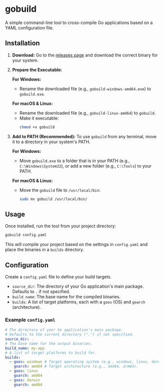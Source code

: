 # gobuild

A simple command-line tool to cross-compile Go applications based on a YAML configuration file.

## Installation

1.  **Download:** Go to the [releases page](https://github.com/Ege-Okyay/gobuild/releases) and download the correct binary for your system.

2.  **Prepare the Executable:**

    **For Windows:**
    -   Rename the downloaded file (e.g., `gobuild-windows-amd64.exe`) to `gobuild.exe`.

    **For macOS & Linux:**
    -   Rename the downloaded file (e.g., `gobuild-linux-amd64`) to `gobuild`.
    -   Make it executable:
        ```bash
        chmod +x gobuild
        ```

3.  **Add to PATH (Recommended):** To use `gobuild` from any terminal, move it to a directory in your system's PATH.

    **For Windows:**
    -   Move `gobuild.exe` to a folder that is in your PATH (e.g., `C:\Windows\System32`), or add a new folder (e.g., `C:\Tools`) to your PATH.

    **For macOS & Linux:**
    -   Move the `gobuild` file to `/usr/local/bin`:
        ```bash
        sudo mv gobuild /usr/local/bin/
        ```

## Usage

Once installed, run the tool from your project directory:

```bash
gobuild config.yaml
```

This will compile your project based on the settings in `config.yaml` and place the binaries in a `builds` directory.

## Configuration

Create a `config.yaml` file to define your build targets.

-   `source_dir`: The directory of your Go application's main package. Defaults to `.` if not specified.
-   `build_name`: The base name for the compiled binaries.
-   `builds`: A list of target platforms, each with a `goos` (OS) and `goarch` (architecture).

### Example `config.yaml`

```yaml
# The directory of your Go application's main package.
# Defaults to the current directory (".") if not specified.
source_dir: .
# The base name for the output binaries.
build_name: my-app
# A list of target platforms to build for.
builds:
  - goos: windows # Target operating system (e.g., windows, linux, darwin).
    goarch: amd64 # Target architecture (e.g., amd64, arm64).
  - goos: linux
    goarch: amd64
  - goos: darwin
    goarch: amd64
```